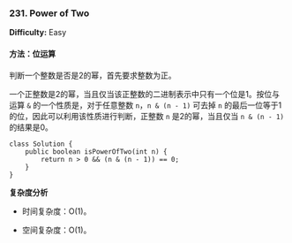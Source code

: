 ### 231. Power of Two

**Difficulty:** Easy

#### 方法：位运算

判断一个整数是否是2的幂，首先要求整数为正。

一个正整数是2的幂，当且仅当该正整数的二进制表示中只有一个位是1。按位与运算 `&` 的一个性质是，对于任意整数 `n`，`n & (n - 1)` 可去掉 `n` 的最后一位等于1的位，因此可以利用该性质进行判断，正整数 `n` 是2的幂，当且仅当 `n & (n - 1)` 的结果是0。

```
class Solution {
    public boolean isPowerOfTwo(int n) {
        return n > 0 && (n & (n - 1)) == 0;
    }
}
```

**复杂度分析**

- 时间复杂度：O(1)。

- 空间复杂度：O(1)。
